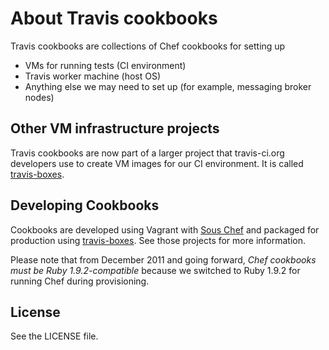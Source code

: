 # About Travis cookbooks

Travis cookbooks are collections of Chef cookbooks for setting up

 * VMs for running tests (CI environment)
 * Travis worker machine (host OS)
 * Anything else we may need to set up (for example, messaging broker nodes)


## Other VM infrastructure projects

Travis cookbooks are now part of a larger project that travis-ci.org developers use to create VM images for our CI environment.
It is called [travis-boxes](https://github.com/travis-ci/travis-boxes).


## Developing Cookbooks

Cookbooks are developed using Vagrant with [Sous Chef](https://github.com/michaelklishin/sous-chef) and packaged for
production using [travis-boxes](https://github.com/travis-ci/travis-boxes).
See those projects for more information.

Please note that from December 2011 and going forward, *Chef cookbooks must be Ruby 1.9.2-compatible* because we switched to Ruby 1.9.2 for running Chef
during provisioning.


## License

See the LICENSE file.
